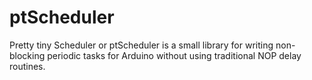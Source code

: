 # ptScheduler
Pretty tiny Scheduler or ptScheduler is a small library for writing non-blocking periodic tasks for Arduino without using traditional NOP delay routines.
